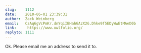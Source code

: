 ```yaml
---
slug:    1112
date:    2010-06-01 23:39:31
author:  Zack Weinberg
email:   CzAq6gVcPmKr.dnYqiIBHahGAzX2G.Dhke9f5EDyWwEtMAeD0b
link:     https://www.owlfolio.org/
replyto: 1111
---
```


Ok.  Please email me an address to send it to.
